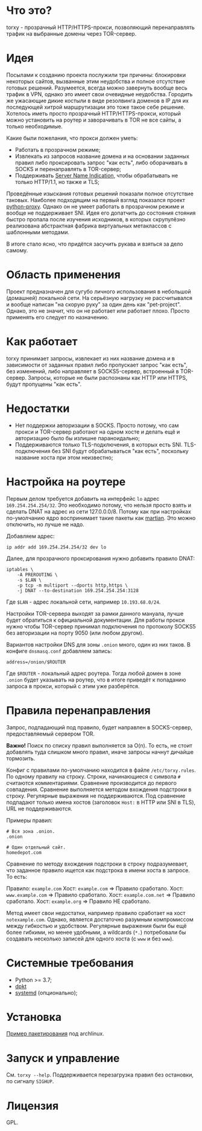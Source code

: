 # Что это?

torxy - прозрачный HTTP/HTTPS-прокси, позволяющий перенаправлять трафик
на выбранные домены через TOR-сервер.

# Идея

Посылами к созданию проекта послужили три причины: блокировки некоторых
сайтов, вызванные этим неудобства и полное отсутствие готовых решений.
Разумеется, всегда можно завернуть вообще весь трафик в VPN, однако это
имеет свои очевидные неудобства. Городить же ужасающие дикие костыли в
виде резолвинга доменов в IP для их последующей хитрой маршрутизации это
тоже такое себе решение. Хотелось иметь просто прозрачный HTTP/HTTPS-прокси,
который можно установить на роутер и заворачивать в TOR не все сайты,
а только необходимые.

Какие были пожелания, что прокси должен уметь:

- Работать в прозрачном режиме;
- Извлекать из запросов название домена и на основании заданных правил либо
  проксировать запрос "как есть", либо оборачивать в SOCKS и перенаправлять в
  TOR-сервер;
- Поддерживать [Server Name Indication](https://ru.wikipedia.org/wiki/Server_Name_Indication),
  чтобы обрабатывать не только HTTP/1.1, но также и TLS;

Проведённые изыскания готовых решений показали полное отсутствие таковых.
Наиболее подходящим на первый взгляд показался проект [python-proxy](https://github.com/qwj/python-proxy).
Однако он не умеет работать в прозрачном режиме и вообще не поддерживает SNI.
Идея его допатчить до состояния стояния быстро пропала после изучения исходников,
в которых скрупулёзно реализована абстрактная фабрика виртуальных метаклассов c
шаблонными методами.

В итоге стало ясно, что придётся засучить рукава и взяться за дело самому.

# Область применения

Проект предназначен для сугубо личного использования в небольшой (домашней)
локальной сети. На серьёзную нагрузку не рассчитывался и вообще написан "на
скорую руку" за один день как "pet-project". Однако, это не значит, что он
не работает или работает плохо. Просто применять его следует по назначению.

# Как работает

torxy принимает запросы, извлекает из них название домена и в зависимости
от заданных правил либо пропускает запрос "как есть", без изменений, либо
направляет в SOCKS5-сервер, встроенный в TOR-сервер. Запросы, которые не
были распознаны как HTTP или HTTPS, будут пропущены "как есть".

# Недостатки

- Нет поддержки авторизации в SOCKS. Просто потому, что сам прокси и TOR-сервер
  работают на одном хосте и делать ещё и авторизацию было бы излишне параноидально;
- Поддерживаются только TLS-подключения, в которых есть SNI. TLS-подключения без SNI
  будут обрабатываться "как есть", поскольку название хоста при этом неизвестно;

# Настройка на роутере

Первым делом требуется добавить на интерфейс `lo` адрес `169.254.254.254/32`.
Это необходимо потому, что нельзя просто взять и сделать DNAT на адрес из сети
127.0.0.0/8. Потому как при настройках по-умолчанию ядро воспринимает такие пакеты
как [martian](https://en.wikipedia.org/wiki/Martian_packet). Это можно отключить,
но лучше не надо.

Добавляем адрес:

`ip addr add 169.254.254.254/32 dev lo`

Далее, для прозрачного проксирования нужно добавить правило DNAT:

```
iptables \
    -A PREROUTING \
    -s $LAN \
    -p tcp -m multiport --dports http,https \
    -j DNAT --to-destination 169.254.254.254:3128
```

Где `$LAN` - адрес локальной сети, например `10.193.68.0/24`.

Настройки TOR-сервера выходят за рамки данного мануала, лучше будет обратиться
к официальной документации. Для работы прокси нужно чтобы TOR-сервер принимал
подключения по протоколу SOCKS5 без авторизации на порту 9050 (или любом другом).

Вариантов настройки DNS для зоны `.onion` много, один из них таков. В конфиге
`dnsmasq.conf` добавляем запись:

`address=/onion/$ROUTER`

Где `$ROUTER` - локальный адрес роутера. Тогда любой домен в зоне `.onion` будет
указывать на роутер, что в итоге приведёт к попаданию запроса в прокси, который
с этим уже разберётся.

# Правила перенаправления

Запрос, подпадающий под правило, будет направлен в SOCKS-сервер, предоставляемый
сервером TOR.

**Важно!** Поиск по списку правил выполняется за O(n). То есть, не стоит добавлять
туда слишком много правил, иначе запросы начнут дичайше тормозить.

Конфиг с правилами по-умолчанию находится в файле `/etc/torxy.rules`. По одному
правилу на строку. Строки, начинающиеся с символа `#` считаются комментариями.
Сравнение производится до первого совпадения. Сравнение выполняется методом
вхождения подстроки в строку. Регулярные выражения не поддерживаются. Под сравнение
подпадают только имена хостов (заголовок `Host:` в HTTP или SNI в TLS), URL не
поддерживаются.

Примеры правил:

```
# Вся зона .onion.
.onion

# Один отдельный сайт.
homedepot.com
```

Сравнение по методу вхождения подстроки в строку подразумевает, что заданное правило
ищется как подстрока в имени хоста в запросе. То есть:

Правило: `example.com`
Хост: `example.com` => Правило сработало.
Хост: `www.example.com` => Правило сработало.
Хост: `example.com.net` => Правило сработало.
Хост: `example.org` => Правило НЕ сработало.

Метод имеет свои недостатки, например правило сработает на хост `notexample.com`.
Однако, является достаточно разумным компромиссом между гибкостью и удобством.
Регулярные выражения были бы ещё более гибкими, но менее удобными, а wildcards
(`*.`) потребовали бы создавать несколько записей для одного хоста (с `www` и
без `www`).

# Системные требования

- Python >= 3.7;
- [dpkt](https://github.com/kbandla/dpkt)
- [systemd](https://github.com/systemd/python-systemd) (опционально);

# Установка

[Пример пакетирования](https://github.com/vimusov/custom-repo) под archlinux.

# Запуск и управление

См. `torxy --help`.
Поддерживается перезагрузка правил без остановки, по сигналу `SIGHUP`.

# Лицензия

GPL.
